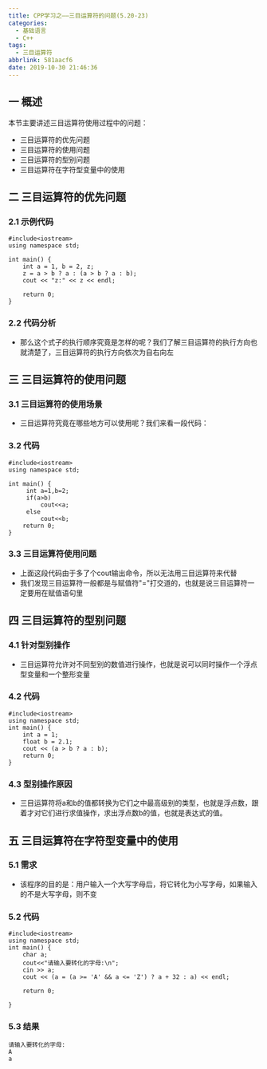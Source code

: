 ```yaml
---
title: CPP学习之——三目运算符的问题(5.20-23)
categories:
  - 基础语言
  - C++
tags:
  - 三目运算符
abbrlink: 581aacf6
date: 2019-10-30 21:46:36
---
```

## 一 概述

本节主要讲述三目运算符使用过程中的问题：  

* 三目运算符的优先问题
* 三目运算符的使用问题
* 三目运算符的型别问题
* 三目运算符在字符型变量中的使用

<!--more-->

## 二 三目运算符的优先问题

### 2.1 示例代码

```
#include<iostream>
using namespace std;

int main() {
	int a = 1, b = 2, z;
	z = a > b ? a : (a > b ? a : b);
	cout << "z:" << z << endl;

	return 0;
}

```

### 2.2 代码分析

* 那么这个式子的执行顺序究竟是怎样的呢？我们了解三目运算符的执行方向也就清楚了，三目运算符的执行方向依次为自右向左

## 三 三目运算符的使用问题

### 3.1 三目运算符的使用场景

* 三目运算符究竟在哪些地方可以使用呢？我们来看一段代码：

### 3.2 代码

```
#include<iostream>
using namespace std;

int main() {
     int a=1,b=2;
     if(a>b)
    	 cout<<a;
     else
    	 cout<<b;
	return 0;
}
```

### 3.3 三目运算符使用问题

* 上面这段代码由于多了个cout输出命令，所以无法用三目运算符来代替
* 我们发现三目运算符一般都是与赋值符"="打交道的，也就是说三目运算符一定要用在赋值语句里

## 四 三目运算符的型别问题

### 4.1 针对型别操作

* 三目运算符允许对不同型别的数值进行操作，也就是说可以同时操作一个浮点型变量和一个整形变量

### 4.2 代码

```
#include<iostream>
using namespace std;
int main() {
	int a = 1;
	float b = 2.1;
	cout << (a > b ? a : b);
	return 0;
}

```

### 4.3 型别操作原因

* 三目运算符将a和b的值都转换为它们之中最高级别的类型，也就是浮点数，跟着才对它们进行求值操作，求出浮点数b的值，也就是表达式的值。

## 五 三目运算符在字符型变量中的使用

### 5.1 需求

* 该程序的目的是：用户输入一个大写字母后，将它转化为小写字母，如果输入的不是大写字母，则不变

### 5.2 代码

```
#include<iostream>
using namespace std;
int main() {
	char a;
	cout<<"请输入要转化的字母:\n";
	cin >> a;
	cout << (a = (a >= 'A' && a <= 'Z') ? a + 32 : a) << endl;

	return 0;

}
```

### 5.3 结果

```
请输入要转化的字母:
A
a
```
